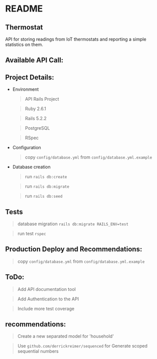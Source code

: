 # README

## Thermostat

API for storing readings from IoT thermostats and reporting a simple statistics on them.


## Available API Call:


## Project Details:

* Environment

  > API Rails Project

  > Ruby 2.6.1

  > Rails 5.2.2

  > PostgreSQL

  > RSpec

* Configuration

  > copy `config/database.yml` from `config/database.yml.example`

* Database creation

  > run `rails db:create`

  > run `rails db:migrate`

  > run `rails db:seed`

## Tests

  > database migration `rails db:migrate RAILS_ENV=test`

  > run test `rspec`

## Production Deploy and Recommendations:

  > copy `config/database.yml` from `config/database.yml.example`

## ToDo:

  > Add API documentation tool

  > Add Authentication to the API

  > Include more test coverage


## recommendations:

  > Create a new separated model for 'household'

  > Use `github.com/derrickreimer/sequenced` for Generate scoped sequential numbers
